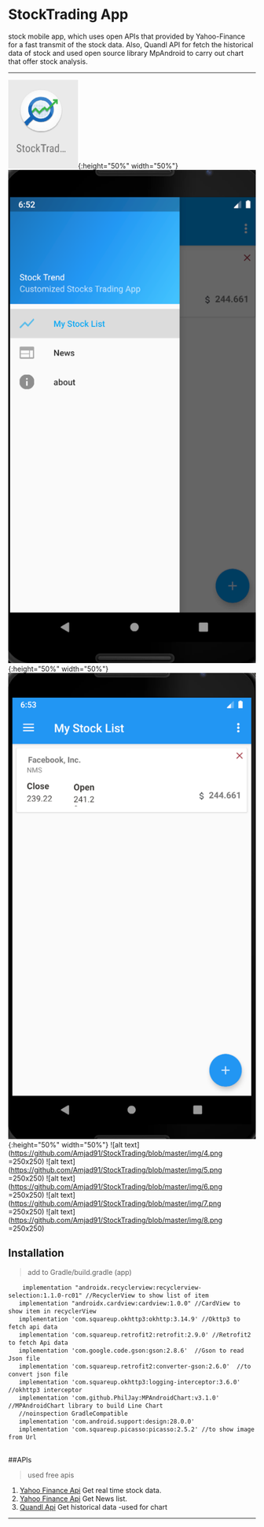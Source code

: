 # StockTrading App
stock mobile app, which uses open APIs that provided by Yahoo-Finance for a fast transmit of the stock data. Also, Quandl API for fetch the historical data of stock and used open source library MpAndroid to carry out chart that offer stock analysis.

___

![alt text](https://github.com/Amjad91/StockTrading/blob/master/img/1.png){:height="50%" width="50%"}
![alt text](https://github.com/Amjad91/StockTrading/blob/master/img/2.png){:height="50%" width="50%"}
![alt text](https://github.com/Amjad91/StockTrading/blob/master/img/3.png){:height="50%" width="50%"}
![alt text](https://github.com/Amjad91/StockTrading/blob/master/img/4.png =250x250)
![alt text](https://github.com/Amjad91/StockTrading/blob/master/img/5.png =250x250)
![alt text](https://github.com/Amjad91/StockTrading/blob/master/img/6.png =250x250)
![alt text](https://github.com/Amjad91/StockTrading/blob/master/img/7.png =250x250)
![alt text](https://github.com/Amjad91/StockTrading/blob/master/img/8.png =250x250)


## Installation
 >add to Gradle/build.gradle (app)
 
 ```
     implementation "androidx.recyclerview:recyclerview-selection:1.1.0-rc01" //RecyclerView to show list of item
    implementation "androidx.cardview:cardview:1.0.0" //CardView to show item in recyclerView
    implementation 'com.squareup.okhttp3:okhttp:3.14.9' //Okttp3 to fetch api data
    implementation 'com.squareup.retrofit2:retrofit:2.9.0' //Retrofit2 to fetch Api data 
    implementation 'com.google.code.gson:gson:2.8.6'  //Gson to read Json file
    implementation 'com.squareup.retrofit2:converter-gson:2.6.0'  //to convert json file 
    implementation 'com.squareup.okhttp3:logging-interceptor:3.6.0' //okhttp3 interceptor
    implementation 'com.github.PhilJay:MPAndroidChart:v3.1.0' //MPAndroidChart library to build Line Chart
    //noinspection GradleCompatible
    implementation 'com.android.support:design:28.0.0'
    implementation 'com.squareup.picasso:picasso:2.5.2' //to show image from Url
    
 ```
 
 ##APIs 
 
 > used free apis
 1. [Yahoo Finance Api](https://apidojo-yahoo-finance-v1.p.rapidapi.com/) Get real time stock data.
 2. [Yahoo Finance Api](https://apidojo-yahoo-finance-v1.p.rapidapi.com/news) Get News list.
 3. [Quandl Api](https://www.quandl.com/api/v3/datasets/) Get historical data -used for chart
 
___
 
 
 
 
 
